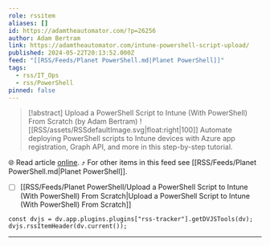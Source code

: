 ```yaml
---
role: rssitem
aliases: []
id: https://adamtheautomator.com/?p=26256
author: Adam Bertram
link: https://adamtheautomator.com/intune-powershell-script-upload/
published: 2024-05-22T20:13:52.000Z
feed: "[[RSS/Feeds/Planet PowerShell.md|Planet PowerShell]]"
tags:
  - rss/IT_Ops
  - rss/PowerShell
pinned: false
---
```


> [!abstract] Upload a PowerShell Script to Intune (With PowerShell) From Scratch (by Adam Bertram)
> ![[RSS/assets/RSSdefaultImage.svg|float:right|100]] Automate deploying PowerShell scripts to Intune devices with Azure app registration, Graph API, and more in this step-by-step tutorial.

🌐 Read article [online](https://adamtheautomator.com/intune-powershell-script-upload/). ⤴ For other items in this feed see [[RSS/Feeds/Planet PowerShell.md|Planet PowerShell]].

- [ ] [[RSS/Feeds/Planet PowerShell/Upload a PowerShell Script to Intune (With PowerShell) From Scratch|Upload a PowerShell Script to Intune (With PowerShell) From Scratch]]

~~~dataviewjs
const dvjs = dv.app.plugins.plugins["rss-tracker"].getDVJSTools(dv);
dvjs.rssItemHeader(dv.current());
~~~

- - -


